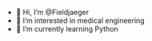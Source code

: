 - 👋 Hi, I’m @Fieldjaeger
- 👀 I’m interested in medical engineering
- 🌱 I’m currently learning Python



<!---
Fieldjaeger/Fieldjaeger is a ✨ special ✨ repository because its `README.md` (this file) appears on your GitHub profile.
You can click the Preview link to take a look at your changes.
--->
